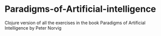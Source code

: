 # Paradigms-of-Artificial-intelligence
Clojure version of all the exercises in the book Paradigms of Artificial Intelligence by Peter Norvig 
